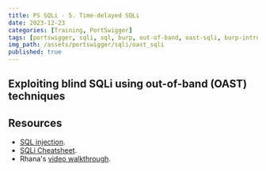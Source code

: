 ```yaml
---
title: PS SQLi - 5. Time-delayed SQLi
date: 2023-12-23
categories: [Training, PortSwigger]
tags: [portswigger, sqli, sql, burp, out-of-band, oast-sqli, burp-intruder]
img_path: /assets/portswigger/sqli/oast_sqli
published: true
---
```


## Exploiting blind SQLi using out-of-band (OAST) techniques



## Resources

- [SQL injection](https://portswigger.net/web-security/learning-paths/sql-injection).
- [SQLi Cheatsheet](https://portswigger.net/web-security/sql-injection/cheat-sheet).
- Rhana's [video walkthrough]().